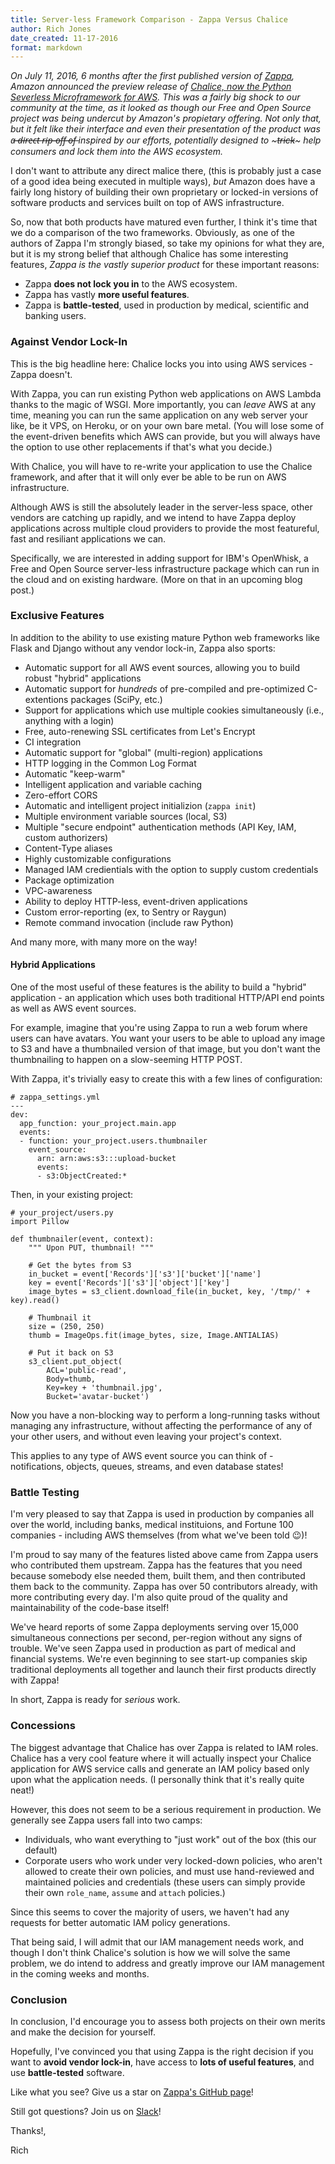 ```yaml
---
title: Server-less Framework Comparison - Zappa Versus Chalice
author: Rich Jones
date_created: 11-17-2016
format: markdown
---
```


_On July 11, 2016, 6 months after the first published version of [Zappa](https://github.com/Miserlou/Zappa), Amazon announced the preview release of [Chalice, now the Python Severless Microframework for AWS](https://aws.amazon.com/blogs/developer/preview-the-python-serverless-microframework-for-aws/). This was a fairly big shock to our community at the time, as it looked as though our Free and Open Source project was being undercut by Amazon's propietary offering. Not only that, but it felt like their interface and even their presentation of the product was a̶ ̶d̶i̶r̶e̶c̶t̶ ̶r̶i̶p̶-̶o̶f̶f̶ ̶o̶f̶ inspired by our efforts, potentially designed to ~~~trick~~~ help consumers and lock them into the AWS ecosystem._

I don't want to attribute any direct malice there, (this is probably just a case of a good idea being executed in multiple ways), _but_ Amazon does have a fairly long history of building their own proprietary or locked-in versions of software products and services built on top of AWS infrastructure.

So, now that both products have matured even further, I think it's time that we do a comparison of the two frameworks. Obviously, as one of the authors of Zappa I'm strongly biased, so take my opinions for what they are, but it is my strong belief that although Chalice has some interesting features, *Zappa is the vastly superior product* for these important reasons:

* Zappa **does not lock you in** to the AWS ecosystem.
* Zappa has vastly **more useful features**.
* Zappa is **battle-tested**, used in production by medical, scientific and banking users.

### Against Vendor Lock-In

This is the big headline here: Chalice locks you into using AWS services - Zappa doesn't.

With Zappa, you can run existing Python web applications on AWS Lambda thanks to the magic of WSGI. More importantly, you can _leave_ AWS at any time, meaning you can run the same application on any web server your like, be it VPS, on Heroku, or on your own bare metal. (You will lose some of the event-driven benefits which AWS can provide, but you will always have the option to use other replacements if that's what you decide.)

With Chalice, you will have to re-write your application to use the Chalice framework, and after that it will only ever be able to be run on AWS infrastructure.

Although AWS is still the absolutely leader in the server-less space, other vendors are catching up rapidly, and we intend to have Zappa deploy applications across multiple cloud providers to provide the most featureful, fast and resiliant applications we can.

Specifically, we are interested in adding support for IBM's OpenWhisk, a Free and Open Source server-less infrastructure package which can run in the cloud and on existing hardware. (More on that in an upcoming blog post.)

### Exclusive Features

In addition to the ability to use existing mature Python web frameworks like Flask and Django without any vendor lock-in, Zappa also sports:

* Automatic support for all AWS event sources, allowing you to build robust "hybrid" applications
* Automatic support for _hundreds_ of pre-compiled and pre-optimized C-extentions packages (SciPy, etc.)
* Support for applications which use multiple cookies simultaneously (i.e., anything with a login)
* Free, auto-renewing SSL certificates from Let's Encrypt
* CI integration
* Automatic support for "global" (multi-region) applications
* HTTP logging in the Common Log Format
* Automatic "keep-warm"
* Intelligent application and variable caching
* Zero-effort CORS
* Automatic and intelligent project initializion (`zappa init`)
* Multiple environment variable sources (local, S3)
* Multiple "secure endpoint" authentication methods (API Key, IAM, custom authorizers)
* Content-Type aliases
* Highly customizable configurations
* Managed IAM credientials with the option to supply custom credentials
* Package optimization
* VPC-awareness
* Ability to deploy HTTP-less, event-driven applications
* Custom error-reporting (ex, to Sentry or Raygun)
* Remote command invocation (include raw Python)

And many more, with many more on the way!

#### Hybrid Applications

One of the most useful of these features is the ability to build a "hybrid" application - an application which uses both traditional HTTP/API end points as well as AWS event sources.

For example, imagine that you're using Zappa to run a web forum where users can have avatars. You want your users to be able to upload any image to S3 and have a thumbnailed version of that image, but you don't want the thumbnailing to happen on a slow-seeming HTTP POST.

With Zappa, it's trivially easy to create this with a few lines of configuration:

    # zappa_settings.yml
    ---
    dev:
      app_function: your_project.main.app
      events:
      - function: your_project.users.thumbnailer
        event_source:
          arn: arn:aws:s3:::upload-bucket
          events:
          - s3:ObjectCreated:*

Then, in your existing project:

    # your_project/users.py
    import Pillow

    def thumbnailer(event, context):
        """ Upon PUT, thumbnail! """

        # Get the bytes from S3
        in_bucket = event['Records']['s3']['bucket']['name']
        key = event['Records']['s3']['object']['key']
        image_bytes = s3_client.download_file(in_bucket, key, '/tmp/' + key).read()

        # Thumbnail it
        size = (250, 250)
        thumb = ImageOps.fit(image_bytes, size, Image.ANTIALIAS)

        # Put it back on S3
        s3_client.put_object(
            ACL='public-read',
            Body=thumb,
            Key=key + 'thumbnail.jpg',
            Bucket='avatar-bucket')

Now you have a non-blocking way to perform a long-running tasks without managing any infrastructure, without affecting the performance of any of your other users, and without even leaving your project's context.

This applies to any type of AWS event source you can think of - notifications, objects, queues, streams, and even database states!

### Battle Testing

I'm very pleased to say that Zappa is used in production by companies all over the world, including banks, medical instituions, and Fortune 100 companies - including AWS themselves (from what we've been told 😉)!

I'm proud to say many of the features listed above came from Zappa users who contributed them upstream. Zappa has the features that you need because somebody else needed them, built them, and then contributed them back to the community. Zappa has over 50 contributors already, with more contributing every day. I'm also quite proud of the quality and maintainability of the code-base itself!

We've heard reports of some Zappa deployments serving over 15,000 simultaneous connections per second, per-region without any signs of trouble. We've seen Zappa used in production as part of medical and financial systems. We're even beginning to see start-up companies skip traditional deployments all together and launch their first products directly with Zappa!

In short, Zappa is ready for _serious_ work.

### Concessions

The biggest advantage that Chalice has over Zappa is related to IAM roles. Chalice has a very cool feature where it will actually inspect your Chalice application for AWS service calls and generate an IAM policy based only upon what the application needs. (I personally think that it's really quite neat!)

However, this does not seem to be a serious requirement in production. We generally see Zappa users fall into two camps:

* Individuals, who want everything to "just work" out of the box (this our default)
* Corporate users who work under very locked-down policies, who aren't allowed to create their own policies, and must use hand-reviewed and maintained policies and credentials (these users can simply provide their own `role_name`, `assume` and `attach` policies.)

Since this seems to cover the majority of users, we haven't had any requests for better automatic IAM policy generations.

That being said, I will admit that our IAM management needs work, and though I don't think Chalice's solution is how we will solve the same problem, we do intend to address and greatly improve our IAM management in the coming weeks and months.

### Conclusion

In conclusion, I'd encourage you to assess both projects on their own merits and make the decision for yourself.

Hopefully, I've convinced you that using Zappa is the right decision if you want to **avoid vendor lock-in**, have access to **lots of useful features**, and use **battle-tested** software.

Like what you see? Give us a star on [Zappa's GitHub page](https://github.com/Miserlou/Zappa)!

Still got questions? Join us on [Slack](https://slack.zappa.io)!

Thanks!,

Rich